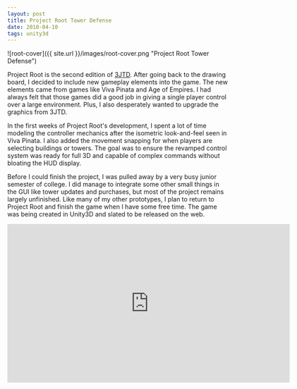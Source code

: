 ```yaml
---
layout: post
title: Project Root Tower Defense
date: 2010-04-10 
tags: unity3d
---
```


![root-cover]({{ site.url }}/images/root-cover.png "Project Root Tower Defense")

Project Root is the second edition of [3JTD](https://jarrodparkes.com/portfolio/3jtd-tower-defense/). After going back to the drawing board, I decided to include new gameplay elements into the game. The new elements came from games like Viva Pinata and Age of Empires. I had always felt that those games did a good job in giving a single player control over a large environment. Plus, I also desperately wanted to upgrade the graphics from 3JTD.

In the first weeks of Project Root's development, I spent a lot of time modeling the controller mechanics after the isometric look-and-feel seen in Viva Pinata. I also added the movement snapping for when players are selecting buildings or towers. The goal was to ensure the revamped control system was ready for full 3D and capable of complex commands without bloating the HUD display.

Before I could finish the project, I was pulled away by a very busy junior semester of college. I did manage to integrate some other small things in the GUI like tower updates and purchases, but most of the project remains largely unfinished. Like many of my other prototypes, I plan to return to Project Root and finish the game when I have some free time. The game was being created in Unity3D and slated to be released on the web.

<div class="video-wrapper">
	<iframe width="640" height="360" src="https://www.youtube.com/embed/ZQzYpam__Lg" frameborder="0" allowfullscreen></iframe>
</div>
